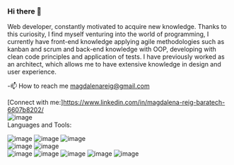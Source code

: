 ### Hi there 👋
Web developer, constantly motivated to acquire new knowledge. Thanks to this curiosity, I find myself venturing into the world of programming, I currently have front-end knowledge applying agile methodologies such as kanban and scrum and back-end knowledge with OOP, developing with clean code principles and application of tests. I have previously worked as an architect, which allows me to have extensive knowledge in design and user experience.

-📫 How to reach me magdalenareig@gmail.com

[Connect with me:]https://www.linkedin.com/in/magdalena-reig-baratech-6607b8202/
</br>
![image](https://user-images.githubusercontent.com/117833691/218487845-5d86d01e-ec88-4e59-a7d5-c6a21dc0599e.png)
</br>
Languages and Tools:
</br>

![image](https://user-images.githubusercontent.com/117833691/218488096-a0011825-793d-43c8-8bcf-3ac46c92fc17.png)
![image](https://user-images.githubusercontent.com/117833691/218488137-21a5f8ef-26d8-4aec-bd33-090d6c33c05e.png)
![image](https://user-images.githubusercontent.com/117833691/218488198-b1b9b03a-ecab-4338-899c-a763d66170b3.png)
</br>
![image](https://user-images.githubusercontent.com/117833691/218488294-1db407ed-878a-4198-8bcb-01ea89446d88.png)
![image](https://user-images.githubusercontent.com/117833691/218488346-861f1285-3173-4d16-8dd4-fea525b9ae88.png)
</br>
![image](https://user-images.githubusercontent.com/117833691/218488414-6be17329-9f56-4297-9dc9-1f9cdfc2c999.png)
![image](https://user-images.githubusercontent.com/117833691/218488472-6e53f3bc-76a1-4b53-b724-e03398983f23.png)
![image](https://user-images.githubusercontent.com/117833691/218488542-49bf1117-f478-4de7-8c23-9935d4c213f4.png)
![image](https://user-images.githubusercontent.com/117833691/218488604-8a3d1b59-f458-419f-b641-639f5785280c.png)
![image](https://user-images.githubusercontent.com/117833691/218488639-93650ada-6e38-4bcd-9d81-76cb0a6cb3cb.png)


<!--
**MagdalenaRB/MagdalenaRB** is a ✨ _special_ ✨ repository because its `README.md` (this file) appears on your GitHub profile.

Here are some ideas to get you started:

- 🔭 I’m currently working on ...
- 🌱 I’m currently learning ...
- 👯 I’m looking to collaborate on ...
- 🤔 I’m looking for help with ...
- 💬 Ask me about ...
- 📫 How to reach me: ...
- 😄 Pronouns: ...
- ⚡ Fun fact: ...
-->
